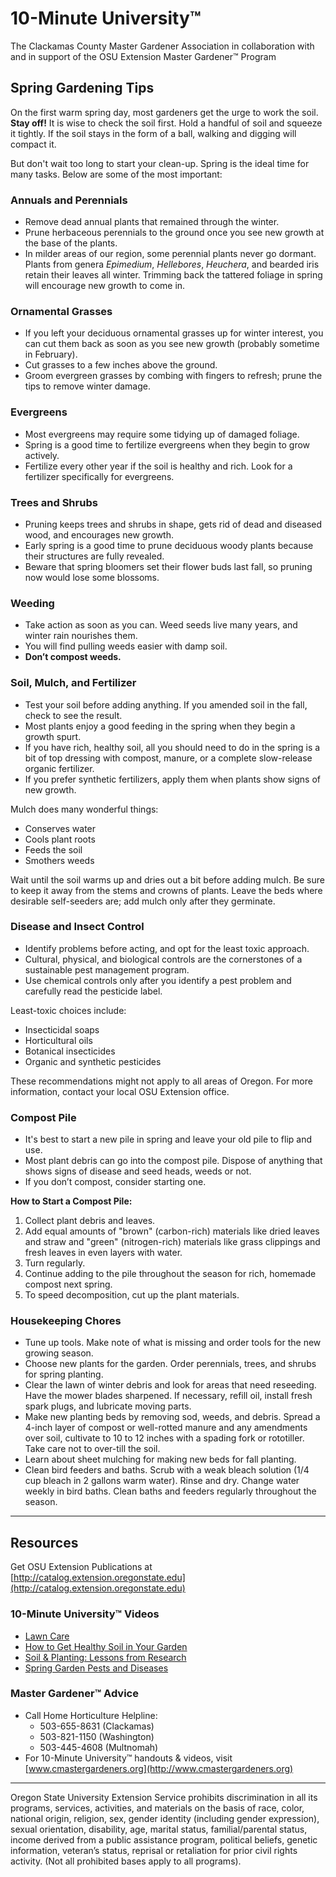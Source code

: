 # 10-Minute University™  
The Clackamas County Master Gardener Association in collaboration with and in support of the OSU Extension Master Gardener™ Program  

## Spring Gardening Tips  
On the first warm spring day, most gardeners get the urge to work the soil. **Stay off!** It is wise to check the soil first. Hold a handful of soil and squeeze it tightly. If the soil stays in the form of a ball, walking and digging will compact it.  

But don't wait too long to start your clean-up. Spring is the ideal time for many tasks. Below are some of the most important:  

### Annuals and Perennials  
- Remove dead annual plants that remained through the winter.  
- Prune herbaceous perennials to the ground once you see new growth at the base of the plants.  
- In milder areas of our region, some perennial plants never go dormant. Plants from genera *Epimedium*, *Hellebores*, *Heuchera*, and bearded iris retain their leaves all winter. Trimming back the tattered foliage in spring will encourage new growth to come in.  

### Ornamental Grasses  
- If you left your deciduous ornamental grasses up for winter interest, you can cut them back as soon as you see new growth (probably sometime in February).  
- Cut grasses to a few inches above the ground.  
- Groom evergreen grasses by combing with fingers to refresh; prune the tips to remove winter damage.  

### Evergreens  
- Most evergreens may require some tidying up of damaged foliage.  
- Spring is a good time to fertilize evergreens when they begin to grow actively.  
- Fertilize every other year if the soil is healthy and rich. Look for a fertilizer specifically for evergreens.  

### Trees and Shrubs  
- Pruning keeps trees and shrubs in shape, gets rid of dead and diseased wood, and encourages new growth.  
- Early spring is a good time to prune deciduous woody plants because their structures are fully revealed.  
- Beware that spring bloomers set their flower buds last fall, so pruning now would lose some blossoms.  

### Weeding  
- Take action as soon as you can. Weed seeds live many years, and winter rain nourishes them.  
- You will find pulling weeds easier with damp soil.  
- **Don’t compost weeds.**  

### Soil, Mulch, and Fertilizer  
- Test your soil before adding anything. If you amended soil in the fall, check to see the result.  
- Most plants enjoy a good feeding in the spring when they begin a growth spurt.  
- If you have rich, healthy soil, all you should need to do in the spring is a bit of top dressing with compost, manure, or a complete slow-release organic fertilizer.  
- If you prefer synthetic fertilizers, apply them when plants show signs of new growth.  

Mulch does many wonderful things:  
- Conserves water  
- Cools plant roots  
- Feeds the soil  
- Smothers weeds  

Wait until the soil warms up and dries out a bit before adding mulch. Be sure to keep it away from the stems and crowns of plants. Leave the beds where desirable self-seeders are; add mulch only after they germinate.  

### Disease and Insect Control  
- Identify problems before acting, and opt for the least toxic approach.  
- Cultural, physical, and biological controls are the cornerstones of a sustainable pest management program.  
- Use chemical controls only after you identify a pest problem and carefully read the pesticide label.  

Least-toxic choices include:  
- Insecticidal soaps  
- Horticultural oils  
- Botanical insecticides  
- Organic and synthetic pesticides  

These recommendations might not apply to all areas of Oregon. For more information, contact your local OSU Extension office.  

### Compost Pile  
- It's best to start a new pile in spring and leave your old pile to flip and use.  
- Most plant debris can go into the compost pile. Dispose of anything that shows signs of disease and seed heads, weeds or not.  
- If you don’t compost, consider starting one.  

**How to Start a Compost Pile:**  
1. Collect plant debris and leaves.  
2. Add equal amounts of "brown" (carbon-rich) materials like dried leaves and straw and "green" (nitrogen-rich) materials like grass clippings and fresh leaves in even layers with water.  
3. Turn regularly.  
4. Continue adding to the pile throughout the season for rich, homemade compost next spring.  
5. To speed decomposition, cut up the plant materials.  

### Housekeeping Chores  
- Tune up tools. Make note of what is missing and order tools for the new growing season.  
- Choose new plants for the garden. Order perennials, trees, and shrubs for spring planting.  
- Clear the lawn of winter debris and look for areas that need reseeding. Have the mower blades sharpened. If necessary, refill oil, install fresh spark plugs, and lubricate moving parts.  
- Make new planting beds by removing sod, weeds, and debris. Spread a 4-inch layer of compost or well-rotted manure and any amendments over soil, cultivate to 10 to 12 inches with a spading fork or rototiller. Take care not to over-till the soil.  
- Learn about sheet mulching for making new beds for fall planting.  
- Clean bird feeders and baths. Scrub with a weak bleach solution (1/4 cup bleach in 2 gallons warm water). Rinse and dry. Change water weekly in bird baths. Clean baths and feeders regularly throughout the season.  

---

## Resources  
Get OSU Extension Publications at [http://catalog.extension.oregonstate.edu](http://catalog.extension.oregonstate.edu)  

### 10-Minute University™ Videos  
- [Lawn Care](https://www.youtube.com/watch?v=rZ-Fp68FxDc)  
- [How to Get Healthy Soil in Your Garden](https://www.youtube.com/watch?v=4Vjhm-Y-IUY)  
- [Soil & Planting: Lessons from Research](https://www.youtube.com/watch?v=ZDaZa7P5zSI&list=PLZEzoOaZqnfoVPUYtXji6wgWSrpzS6l7b)  
- [Spring Garden Pests and Diseases](https://www.youtube.com/watch?v=kjIuwoYCkmY)  

### Master Gardener™ Advice  
- Call Home Horticulture Helpline:  
  - 503-655-8631 (Clackamas)  
  - 503-821-1150 (Washington)  
  - 503-445-4608 (Multnomah)  
- For 10-Minute University™ handouts & videos, visit [www.cmastergardeners.org](http://www.cmastergardeners.org)  

---

Oregon State University Extension Service prohibits discrimination in all its programs, services, activities, and materials on the basis of race, color, national origin, religion, sex, gender identity (including gender expression), sexual orientation, disability, age, marital status, familial/parental status, income derived from a public assistance program, political beliefs, genetic information, veteran’s status, reprisal or retaliation for prior civil rights activity. (Not all prohibited bases apply to all programs).